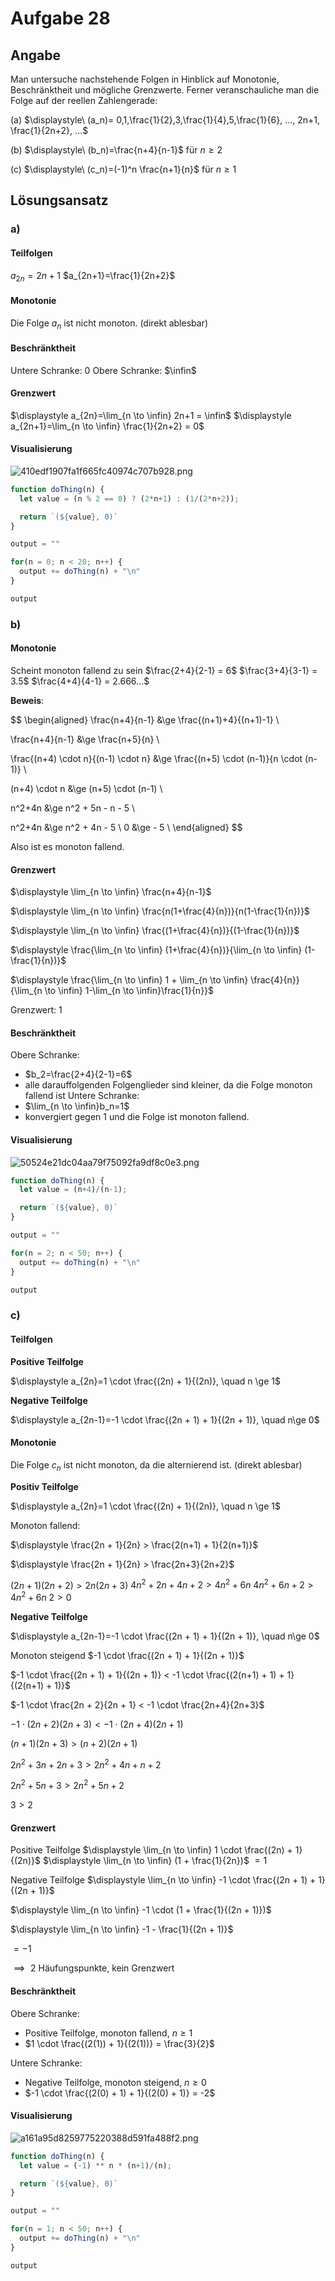 # Aufgabe 28

## Angabe

Man untersuche nachstehende Folgen in Hinblick auf Monotonie, Beschränktheit und mögliche Grenzwerte. Ferner veranschauliche man die Folge auf der reellen Zahlengerade:

(a) $\displaystyle\ (a_n)= 0,1,\frac{1}{2},3,\frac{1}{4},5,\frac{1}{6}, ..., 2n+1, \frac{1}{2n+2}, ...$

(b) $\displaystyle\ (b_n)=\frac{n+4}{n-1}$ für $n \ge 2$

(c) $\displaystyle\ (c_n)=(-1)^n \frac{n+1}{n}$ für $n \ge 1$

## Lösungsansatz

### a)

#### Teilfolgen

$a_{2n}=2n+1$
$a_{2n+1}=\frac{1}{2n+2}$

#### Monotonie

Die Folge $a_n$ ist nicht monoton. (direkt ablesbar)

#### Beschränktheit

Untere Schranke: $0$
Obere Schranke: $\infin$

#### Grenzwert

$\displaystyle a_{2n}=\lim_{n \to \infin} 2n+1 = \infin$
$\displaystyle a_{2n+1}=\lim_{n \to \infin} \frac{1}{2n+2} = 0$

#### Visualisierung

![410edf1907fa1f665fc40974c707b928.png](./media/410edf1907fa1f665fc40974c707b928.png)

```javascript
function doThing(n) {
  let value = (n % 2 == 0) ? (2*n+1) : (1/(2*n+2));

  return `(${value}, 0)`
}

output = ""

for(n = 0; n < 20; n++) {
  output += doThing(n) + "\n"
}

output
```

### b)

#### Monotonie

Scheint monoton fallend zu sein
$\frac{2+4}{2-1} = 6$
$\frac{3+4}{3-1} = 3.5$
$\frac{4+4}{4-1} = 2.666...$

**Beweis**:

$$
\begin{aligned}
\frac{n+4}{n-1} &\ge \frac{(n+1)+4}{(n+1)-1} \\

\frac{n+4}{n-1} &\ge \frac{n+5}{n} \\

\frac{(n+4) \cdot n}{(n-1) \cdot n} &\ge \frac{(n+5) \cdot (n-1)}{n \cdot (n-1)} \\

(n+4) \cdot n &\ge (n+5) \cdot (n-1) \\

n^2+4n &\ge n^2 + 5n - n - 5 \\

n^2+4n &\ge n^2 + 4n - 5 \\
0 &\ge - 5 \\
\end{aligned}
$$

Also ist es monoton fallend.

#### Grenzwert

$\displaystyle \lim_{n \to \infin} \frac{n+4}{n-1}$

$\displaystyle \lim_{n \to \infin} \frac{n(1+\frac{4}{n})}{n(1-\frac{1}{n})}$

$\displaystyle \lim_{n \to \infin} \frac{(1+\frac{4}{n})}{(1-\frac{1}{n})}$

$\displaystyle \frac{\lim_{n \to \infin} (1+\frac{4}{n})}{\lim_{n \to \infin} (1-\frac{1}{n})}$

$\displaystyle \frac{\lim_{n \to \infin} 1 + \lim_{n \to \infin} \frac{4}{n}}{\lim_{n \to \infin} 1-\lim_{n \to \infin}\frac{1}{n}}$

Grenzwert: $1$

#### Beschränktheit

Obere Schranke:

- $b_2=\frac{2+4}{2-1}=6$
- alle darauffolgenden Folgenglieder sind kleiner, da die Folge monoton fallend ist
  Untere Schranke:
- $\lim_{n \to \infin}b_n=1$
- konvergiert gegen 1 und die Folge ist monoton fallend.

#### Visualisierung

![50524e21dc04aa79f75092fa9df8c0e3.png](./media/50524e21dc04aa79f75092fa9df8c0e3.png)

```javascript
function doThing(n) {
  let value = (n+4)/(n-1);

  return `(${value}, 0)`
}

output = ""

for(n = 2; n < 50; n++) {
  output += doThing(n) + "\n"
}

output
```

### c)

#### Teilfolgen

**Positive Teilfolge**

$\displaystyle a_{2n}=1 \cdot \frac{(2n) + 1}{(2n)}, \quad n \ge 1$

**Negative Teilfolge**

$\displaystyle a_{2n-1}=-1 \cdot \frac{(2n + 1) + 1}{(2n + 1)}, \quad n\ge 0$

#### Monotonie

Die Folge $c_n$ ist nicht monoton, da die alternierend ist. (direkt ablesbar)

**Positiv Teilfolge**

$\displaystyle a_{2n}=1 \cdot \frac{(2n) + 1}{(2n)}, \quad n \ge 1$

Monoton fallend:

$\displaystyle \frac{2n + 1}{2n} > \frac{2(n+1) + 1}{2(n+1)}$

$\displaystyle \frac{2n + 1}{2n} > \frac{2n+3}{2n+2}$

$(2n+1)(2n+2) > 2n(2n + 3)$
$4n^2+2n+4n+2 > 4n^2 + 6n$
$4n^2+6n+2 > 4n^2 + 6n$
$2 > 0$

**Negative Teilfolge**

$\displaystyle a_{2n-1}=-1 \cdot \frac{(2n + 1) + 1}{(2n + 1)}, \quad n\ge 0$

Monoton steigend
$-1 \cdot \frac{(2n + 1) + 1}{(2n + 1)}$

$-1 \cdot \frac{(2n + 1) + 1}{(2n + 1)} < -1 \cdot \frac{(2(n+1) + 1) + 1}{(2(n+1) + 1)}$

$-1 \cdot \frac{2n + 2}{2n + 1} < -1 \cdot \frac{2n+4}{2n+3}$

$-1 \cdot (2n + 2)(2n+3) < -1 \cdot (2n+4)(2n+1)$

$(n + 1)(2n+3) > (n+2)(2n+1)$

$2n^2 + 3n + 2n+3> 2n^2 + 4n + n + 2$

$2n^2 + 5n+3> 2n^2 + 5n + 2$

$3 > 2$

#### Grenzwert

Positive Teilfolge
$\displaystyle \lim_{n \to \infin} 1 \cdot \frac{(2n) + 1}{(2n)}$
$\displaystyle \lim_{n \to \infin} (1 + \frac{1}{2n})$
$= 1$

Negative Teilfolge
$\displaystyle \lim_{n \to \infin} -1 \cdot \frac{(2n + 1) + 1}{(2n + 1)}$

$\displaystyle \lim_{n \to \infin} -1 \cdot (1 + \frac{1}{(2n + 1)})$

$\displaystyle \lim_{n \to \infin} -1 - \frac{1}{(2n + 1)}$

$= -1$

$\implies \text{ 2 Häufungspunkte, kein Grenzwert}$

#### Beschränktheit

Obere Schranke:

- Positive Teilfolge, monoton fallend, $n \ge 1$
- $1 \cdot \frac{(2(1)) + 1}{(2(1))} = \frac{3}{2}$

Untere Schranke:

- Negative Teilfolge, monoton steigend, $n \ge 0$
- $-1 \cdot \frac{(2(0) + 1) + 1}{(2(0) + 1)} = -2$

#### Visualisierung

![a161a95d8259775220388d591fa488f2.png](./media/a161a95d8259775220388d591fa488f2.png)

```javascript
function doThing(n) {
  let value = (-1) ** n * (n+1)/(n);

  return `(${value}, 0)`
}

output = ""

for(n = 1; n < 50; n++) {
  output += doThing(n) + "\n"
}

output
```
